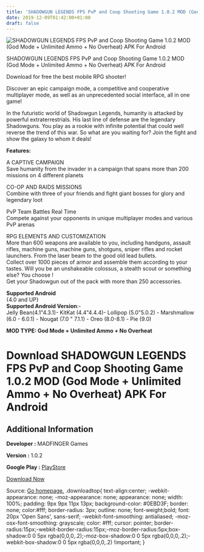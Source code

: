 ```yaml
---
title: 'SHADOWGUN LEGENDS FPS PvP and Coop Shooting Game 1.0.2 MOD (God Mode + Unlimited Ammo + No Overheat) APK For Android'
date: 2019-12-09T01:42:00+01:00
draft: false
---
```


![SHADOWGUN LEGENDS FPS PvP and Coop Shooting Game 1.0.2 MOD (God Mode + Unlimited Ammo + No Overheat) APK For Android](https://i2.wp.com/apkhome.net/wp-content/uploads/2019/12/SHADOWGUN-LEGENDS-FPS-PvP-and-Coop-Shooting-Game.png "SHADOWGUN LEGENDS FPS PvP and Coop Shooting Game 1.0.2 MOD (God Mode + Unlimited Ammo + No Overheat) APK For Android")

  

SHADOWGUN LEGENDS FPS PvP and Coop Shooting Game 1.0.2 MOD (God Mode + Unlimited Ammo + No Overheat) APK For Android

Download for free the best mobile RPG shooter!

Discover an epic campaign mode, a competitive and cooperative multiplayer mode, as well as an unprecedented social interface, all in one game!

In the futuristic world of Shadowgun Legends, humanity is attacked by powerful extraterrestrials. His last line of defense are the legendary Shadowguns. You play as a rookie with infinite potential that could well reverse the trend of this war. So what are you waiting for? Join the fight and show the galaxy to whom it deals!

**Features:**

A CAPTIVE CAMPAIGN  
Save humanity from the invader in a campaign that spans more than 200 missions on 4 different planets

CO-OP AND RAIDS MISSIONS  
Combine with three of your friends and fight giant bosses for glory and legendary loot

PvP Team Battles Real Time  
Compete against your opponents in unique multiplayer modes and various PvP arenas

RPG ELEMENTS AND CUSTOMIZATION  
More than 600 weapons are available to you, including handguns, assault rifles, machine guns, machine guns, shotguns, sniper rifles and rocket launchers. From the laser beam to the good old lead bullets.  
Collect over 1000 pieces of armor and assemble them according to your tastes. Will you be an unshakeable colossus, a stealth scout or something else? You choose !  
Get your Shadowgun out of the pack with more than 250 accessories.

**Supported Android**  
{4.0 and UP}  
**Supported Android Version**:-  
Jelly Bean(4.1"4.3.1)- KitKat (4.4"4.4.4)- Lollipop (5.0"5.0.2) - Marshmallow (6.0 - 6.0.1) - Nougat (7.0 " 7.1.1) - Oreo (8.0-8.1) - Pie (9.0)

**MOD TYPE: God Mode + Unlimited Ammo + No Overheat**

Download SHADOWGUN LEGENDS FPS PvP and Coop Shooting Game 1.0.2 MOD (God Mode + Unlimited Ammo + No Overheat) APK For Android
=============================================================================================================================

Additional Information
----------------------

**Developer :** MADFINGER Games

**Version :** 1.0.2

**Google Play :** [PlayStore](https://play.google.com/store/apps/details?id=com.madfingergames.legends)

  

[Download Now](https://store4app.co/post/shadowgun-legends-fps-pvp-and-coop-shooting-game-1-0-2-mod-god-mode-unlimited-ammo-no-overheat-apk-for-android_1575819248)

  
Source: [Go homepage.](https://store4app.co/post/shadowgun-legends-fps-pvp-and-coop-shooting-game-1-0-2-mod-god-mode-unlimited-ammo-no-overheat-apk-for-android_1575819248) .downloadtop{ text-align:center; -webkit-appearance: none; -moz-appearance: none; appearance: none; width: 100%; padding: 9px 9px 11px 13px; background-color: #0EBD3F; border: none; color:#fff; border-radius: 3px; outline: none; font-weight;bold; font: 20px 'Open Sans', sans-serif; -webkit-font-smoothing: antialiased; -moz-osx-font-smoothing: grayscale; color: #fff; cursor: pointer; border-radius:15px;-webkit-border-radius:15px;-moz-border-radius:5px;box-shadow:0 0 5px rgba(0,0,0,.2);-moz-box-shadow:0 0 5px rgba(0,0,0,.2);-webkit-box-shadow:0 0 5px rgba(0,0,0,.2) !important; }